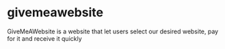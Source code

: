 # givemeawebsite
GiveMeAWebsite is a website that let users select our desired website, pay for it and receive it quickly
